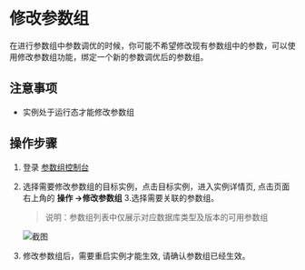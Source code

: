 # 修改参数组
在进行参数组中参数调优的时候，你可能不希望修改现有参数组中的参数，可以使用修改参数组功能，绑定一个新的参数调优后的参数组。

## 注意事项

* 实例处于运行态才能修改参数组

## 操作步骤
1. 登录 [参数组控制台](https://rds-console.jdcloud.com/paramgroup/list)
2. 选择需要修改参数组的目标实例，点击目标实例，进入实例详情页, 点击页面右上角的 **操作 ->修改参数组**
3.选择需要关联的参数组。

   >说明：参数组列表中仅展示对应数据库类型及版本的可用参数组

    ![截图](../../../../../image/RDS/modify-instance-parameter-group.jpg)

4. 修改参数组后，需要重启实例才能生效, 请确认参数组已经生效。 
